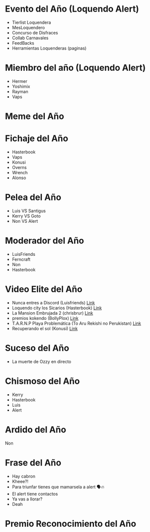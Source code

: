 # Evento del Año (Loquendo Alert)
- Tierlist Loquendera
-  MesLoquendero
-  Concurso de Disfraces
- Collab Carnavales
- FeedBacks
- Herramientas Loquenderas (paginas)

# Miembro del año (Loquendo Alert)
 - Hermer
 - Yoshimix
 - Rayman
 - Vaps
 
  # Meme del Año
  # Fichaje del Año
- Hasterbook
- Vaps
- Konusi
- Overns
- Wrench
- Alonso

# Pelea del Año
- Luis VS Santigus
- Kerry VS Goto
- Non VS Alert

# Moderador del Año
- LuisFriends
- Ferncraft
- Non
- Hasterbook

# Video Elite del Año
- Nunca entres a Discord (Luisfriends) [Link](https://youtu.be/IcTwJslelCQ)
- Loquendo city los Sicarios (Hasterbook) [Link](https://youtu.be/mf9Slhs2Be4)
- La Mansion Embrujada 2 (chrisbrur) [Link](https://youtu.be/i3qj_TRL89Y)
- premios kokendo (BollyPlox) [Link](https://youtu.be/aWiXFvNDWXM)
- T.A.R.N.P Playa Problemática (To Aru Rekishi no Perukistan) [Link](https://youtu.be/B7P_QkGEnGw)
- Recuperando el sol (Konusi) [Link](https://youtu.be/GKepPL5l_OE)

# Suceso del Año
- La muerte de Ozzy en directo

# Chismoso del Año
- Kerry
- Hasterbook
- Luis
- Alert

# Ardido del Año
Non

# Frase del Año
- Hay cabron
- Kheee?!
- Para triunfar tienes que mamarsela a alert 🗣️🔥
- El alert tiene contactos
- Ya vas a llorar? 
- Deah

# Premio Reconocimiento del Año
